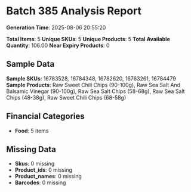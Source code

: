 # Batch 385 Analysis Report

**Generation Time**: 2025-08-06 20:55:20

**Total Items**: 5
**Unique SKUs**: 5
**Unique Products**: 5
**Total Available Quantity**: 106.00
**Near Expiry Products**: 0

## Sample Data
**Sample SKUs**: 16783528, 16784348, 16782620, 16763261, 16784479
**Sample Products**: Raw Sweet Chili Chips (90-100g), Raw Sea Salt And Balsamic Vinegar (90-100g), Raw Sea Salt Chips (58-68g), Raw Sea Salt Chips (48-38g), Raw Sweet Chili Chips (68-58g)

## Financial Categories
- **Food**: 5 items

## Missing Data
- **Skus**: 0 missing
- **Product_ids**: 0 missing
- **Product_names**: 0 missing
- **Barcodes**: 0 missing
